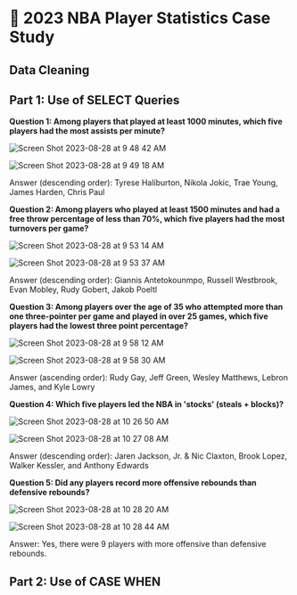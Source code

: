 # 🏀 2023 NBA Player Statistics Case Study

## Data Cleaning 

## Part 1: Use of SELECT Queries

**Question 1: Among players that played at least 1000 minutes, which five players had the most assists per minute?**

![Screen Shot 2023-08-28 at 9 48 42 AM](https://github.com/JacksonWaddleton/2023-nba-stats/assets/42299047/198a6579-3c75-44fd-889d-5bddafddea35)

![Screen Shot 2023-08-28 at 9 49 18 AM](https://github.com/JacksonWaddleton/2023-nba-stats/assets/42299047/c6899c99-8f2c-4b39-9626-5a55256bf365)

Answer (descending order): Tyrese Haliburton, Nikola Jokic, Trae Young, James Harden, Chris Paul 

**Question 2: Among players who played at least 1500 minutes and had a free throw percentage of less than 70%, which five players had the most turnovers per game?**

![Screen Shot 2023-08-28 at 9 53 14 AM](https://github.com/JacksonWaddleton/2023-nba-stats/assets/42299047/af3e3baf-4161-4051-9a69-b859f16217de)

![Screen Shot 2023-08-28 at 9 53 37 AM](https://github.com/JacksonWaddleton/2023-nba-stats/assets/42299047/ee9e8727-5783-415a-a1f3-c6a31ad9aafe)

Answer (descending order): Giannis Antetokounmpo, Russell Westbrook, Evan Mobley, Rudy Gobert, Jakob Poeltl

**Question 3: Among players over the age of 35 who attempted more than one three-pointer per game and played in over 25 games, which five players had the lowest three point percentage?**

![Screen Shot 2023-08-28 at 9 58 12 AM](https://github.com/JacksonWaddleton/2023-nba-stats/assets/42299047/fa069820-9961-474d-9a3c-6a938b466b21)

![Screen Shot 2023-08-28 at 9 58 30 AM](https://github.com/JacksonWaddleton/2023-nba-stats/assets/42299047/7fbf6828-e694-4dc4-b30c-7a850b475d0b)

Answer (ascending order): Rudy Gay, Jeff Green, Wesley Matthews, Lebron James, and Kyle Lowry

**Question 4: Which five players led the NBA in 'stocks' (steals + blocks)?**

![Screen Shot 2023-08-28 at 10 26 50 AM](https://github.com/JacksonWaddleton/2023-nba-stats/assets/42299047/d8d70869-5f9a-43e3-a829-5ec82a19b96d)

![Screen Shot 2023-08-28 at 10 27 08 AM](https://github.com/JacksonWaddleton/2023-nba-stats/assets/42299047/0c476fd2-573e-44b5-a130-05fe9d6f637c)

Answer (descending order): Jaren Jackson, Jr. & Nic Claxton, Brook Lopez, Walker Kessler, and Anthony Edwards

**Question 5: Did any players record more offensive rebounds than defensive rebounds?**

![Screen Shot 2023-08-28 at 10 28 20 AM](https://github.com/JacksonWaddleton/2023-nba-stats/assets/42299047/83838ace-cf21-49e1-a9f3-55c9412828cc)

![Screen Shot 2023-08-28 at 10 28 44 AM](https://github.com/JacksonWaddleton/2023-nba-stats/assets/42299047/a5351171-349e-462d-bf59-ab2bff580019)

Answer: Yes, there were 9 players with more offensive than defensive rebounds. 







## Part 2: Use of CASE WHEN 

